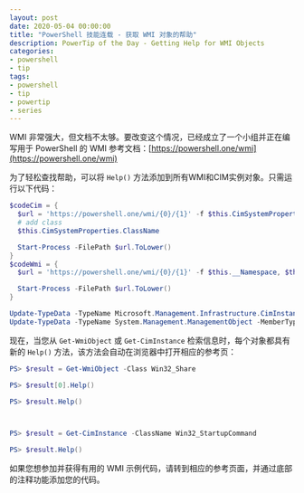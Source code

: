 ```yaml
---
layout: post
date: 2020-05-04 00:00:00
title: "PowerShell 技能连载 - 获取 WMI 对象的帮助"
description: PowerTip of the Day - Getting Help for WMI Objects
categories:
- powershell
- tip
tags:
- powershell
- tip
- powertip
- series
---
```

WMI 非常强大，但文档不太够。要改变这个情况，已经成立了一个小组并正在编写用于 PowerShell 的 WMI 参考文档：[https://powershell.one/wmi](https://powershell.one/wmi)

为了轻松查找帮助，可以将 `Help()` 方法添加到所有WMI和CIM实例对象。只需运行以下代码：

```powershell
$codeCim = {
  $url = 'https://powershell.one/wmi/{0}/{1}' -f $this.CimSystemProperties.Namespace.Replace("/","\"),
  # add class
  $this.CimSystemProperties.ClassName

  Start-Process -FilePath $url.ToLower()
}
$codeWmi = {
  $url = 'https://powershell.one/wmi/{0}/{1}' -f $this.__Namespace, $this.__Class

  Start-Process -FilePath $url.ToLower()
}

Update-TypeData -TypeName Microsoft.Management.Infrastructure.CimInstance -MemberType ScriptMethod -MemberName Help -Value $codeCim -Force
Update-TypeData -TypeName System.Management.ManagementObject -MemberType ScriptMethod -MemberName Help -Value $codeWmi -Force
```

现在，当您从 `Get-WmiObject` 或 `Get-CimInstance` 检索信息时，每个对象都具有新的 `Help()` 方法，该方法会自动在浏览器中打开相应的参考页：

```powershell
PS> $result = Get-WmiObject -Class Win32_Share

PS> $result[0].Help()

PS> $result.Help()



PS> $result = Get-CimInstance -ClassName Win32_StartupCommand

PS> $result.Help()
```

如果您想参加并获得有用的 WMI 示例代码，请转到相应的参考页面，并通过底部的注释功能添加您的代码。

<!--本文国际来源：[Getting Help for WMI Objects](https://community.idera.com/database-tools/powershell/powertips/b/tips/posts/getting-help-for-wmi-objects)-->

